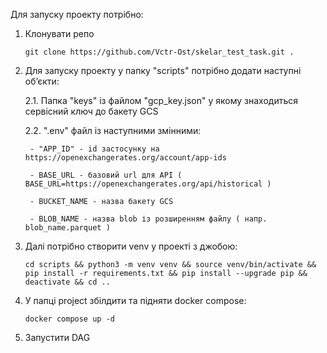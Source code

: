 Для запуску проекту потрібно:

1. Клонувати репо

   ```git clone https://github.com/Vctr-Ost/skelar_test_task.git .```

3. Для запуску проекту у папку "scripts" потрібно додати наступні обʼєкти:

   2.1. Папка "keys" із файлом "gcp_key.json" у якому знаходиться сервісний ключ до бакету GCS

   2.2. ".env" файл із наступними змінними:

        - "APP_ID" - id застосунку на https://openexchangerates.org/account/app-ids
        
        - BASE_URL - базовий url для API ( BASE_URL=https://openexchangerates.org/api/historical )
        
        - BUCKET_NAME - назва бакету GCS
        
        - BLOB_NAME - назва blob із розширенням файлу ( напр. blob_name.parquet )


4. Далі потрібно створити venv у проекті з джобою:

   ```cd scripts && python3 -m venv venv && source venv/bin/activate && pip install -r requirements.txt && pip install --upgrade pip && deactivate && cd ..```


5. У папці project збілдити та підняти docker compose:

   ```docker compose up -d```

6. Запустити DAG
